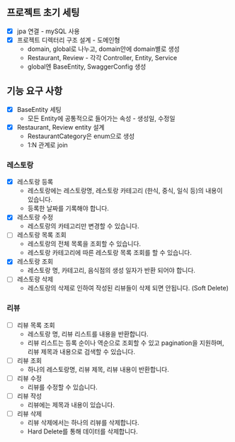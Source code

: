 ## 프로젝트 초기 세팅
- [x] jpa 연결 - mySQL 사용
- [x] 프로젝트 디렉터리 구조 설계 - 도메인형
  - domain, global로 나누고, domain안에 domain별로 생성
  - Restaurant, Review - 각각 Controller, Entity, Service
  - global엔 BaseEntity, SwaggerConfig 생성

## 기능 요구 사항
- [x] BaseEntity 세팅
  - 모든 Entity에 공통적으로 들어가는 속성 - 생성일, 수정일
- [x] Restaurant, Review entity 설계
  - RestaurantCategory은 enum으로 생성
  - 1:N 관계로 join

### 레스토랑
- [x] 레스토랑 등록
  - 레스토랑에는 레스토랑명, 레스토랑 카테고리 (한식, 중식, 일식 등)의 내용이 있습니다.
  - 등록한 날짜를 기록해야 합니다.
- [x] 레스토랑 수정
  - 레스토랑의 카테고리만 변경할 수 있습니다.
- [ ] 레스토랑 목록 조회
  - 레스토랑의 전체 목록을 조회할 수 있습니다.
  - 레스토랑 카테고리에 따른 레스토랑 목록 조회를 할 수 있습니다.
- [x] 레스토랑 조회
  - 레스토랑 명, 카테고리, 음식점의 생성 일자가 반환 되어야 합니다.
- [ ] 레스토랑 삭제
  - 레스토랑의 삭제로 인하여 작성된 리뷰들이 삭제 되면 안됩니다. (Soft Delete)

### 리뷰
  - [ ] 리뷰 목록 조회 
    - 레스토랑 명, 리뷰 리스트를 내용을 반환합니다. 
    - 리뷰 리스트는 등록 순이나 역순으로 조회할 수 있고 pagination을 지원하며, 리뷰 제목과 내용으로 검색할 수 있습니다.
  - [ ] 리뷰 조회 
    - 하나의 레스토랑명, 리뷰 제목, 리뷰 내용이 반환합니다.
  - [ ] 리뷰 수정 
    - 리뷰를 수정할 수 있습니다.
  - [ ] 리뷰 작성 
    - 리뷰에는 제목과 내용이 있습니다.
  - [ ] 리뷰 삭제 
    - 리뷰 삭제에서는 하나의 리뷰를 삭제합니다. 
    - Hard Delete를 통해 데이터를 삭제합니다.

